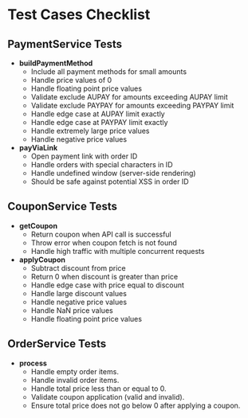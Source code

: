 # Test Cases Checklist

## PaymentService Tests
- **buildPaymentMethod**
  - Include all payment methods for small amounts
  - Handle price values of 0
  - Handle floating point price values
  - Validate exclude AUPAY for amounts exceeding AUPAY limit
  - Validate exclude PAYPAY for amounts exceeding PAYPAY limit
  - Handle edge case at AUPAY limit exactly
  - Handle edge case at PAYPAY limit exactly
  - Handle extremely large price values
  - Handle negative price values
- **payViaLink**
  - Open payment link with order ID
  - Handle orders with special characters in ID
  - Handle undefined window (server-side rendering)
  - Should be safe against potential XSS in order ID

## CouponService Tests
- **getCoupon**
  - Return coupon when API call is successful
  - Throw error when coupon fetch is not found
  - Handle high traffic with multiple concurrent requests
- **applyCoupon**
  - Subtract discount from price
  - Return 0 when discount is greater than price
  - Handle edge case with price equal to discount
  - Handle large discount values
  - Handle negative price values
  - Handle NaN price values
  - Handle floating point price values

## OrderService Tests
- **process**
  - Handle empty order items.
  - Handle invalid order items.
  - Handle total price less than or equal to 0.
  - Validate coupon application (valid and invalid).
  - Ensure total price does not go below 0 after applying a coupon.
